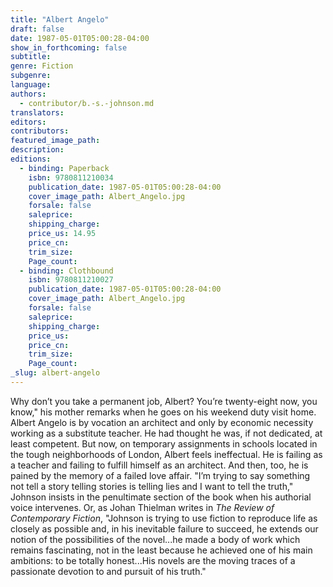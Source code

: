 ```yaml
---
title: "Albert Angelo"
draft: false
date: 1987-05-01T05:00:28-04:00
show_in_forthcoming: false
subtitle:
genre: Fiction
subgenre:
language:
authors:
  - contributor/b.-s.-johnson.md
translators:
editors:
contributors:
featured_image_path:
description:
editions:
  - binding: Paperback
    isbn: 9780811210034
    publication_date: 1987-05-01T05:00:28-04:00
    cover_image_path: Albert_Angelo.jpg
    forsale: false
    saleprice:
    shipping_charge:
    price_us: 14.95
    price_cn:
    trim_size:
    Page_count:
  - binding: Clothbound
    isbn: 9780811210027
    publication_date: 1987-05-01T05:00:28-04:00
    cover_image_path: Albert_Angelo.jpg
    forsale: false
    saleprice:
    shipping_charge:
    price_us:
    price_cn:
    trim_size:
    Page_count:
_slug: albert-angelo
---
```


Why don’t you take a permanent job, Albert? You’re twenty-eight now, you know," his mother remarks when he goes on his weekend duty visit home. Albert Angelo is by vocation an architect and only by economic necessity working as a substitute teacher. He had thought he was, if not dedicated, at least competent. But now, on temporary assignments in schools located in the tough neighborhoods of London, Albert feels ineffectual. He is failing as a teacher and failing to fulfill himself as an architect. And then, too, he is pained by the memory of a failed love affair. "I’m trying to say something not tell a story telling stories is telling lies and I want to tell the truth," Johnson insists in the penultimate section of the book when his authorial voice intervenes. Or, as Johan Thielman writes in _The Review of Contemporary Fiction_, "Johnson is trying to use fiction to reproduce life as closely as possible and, in his inevitable failure to succeed, he extends our notion of the possibilities of the novel...he made a body of work which remains fascinating, not in the least because he achieved one of his main ambitions: to be totally honest...His novels are the moving traces of a passionate devotion to and pursuit of his truth."

